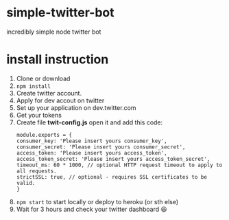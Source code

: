 # simple-twitter-bot
incredibly simple node twitter bot

# install instruction
1. Clone or download
2. `npm install`
3. Create twitter account.
4. Apply for dev accout on twitter
5. Set up your application on dev.twitter.com
6. Get your tokens
7. Create file **twit-config.js** open it and add this code:
    ```
    module.exports = {
    consumer_key: 'Please insert yours consumer_key',
    consumer_secret: 'Please insert yours consumer_secret',
    access_token: 'Please insert yours access_token',
    access_token_secret: 'Please insert yours access_token_secret',
    timeout_ms: 60 * 1000, // optional HTTP request timeout to apply to all requests.
    strictSSL: true, // optional - requires SSL certificates to be valid.
    }
    ```
8. `npm start` to start locally or deploy to heroku (or sth else)
9. Wait for 3 hours and check your twitter dashboard 😆
